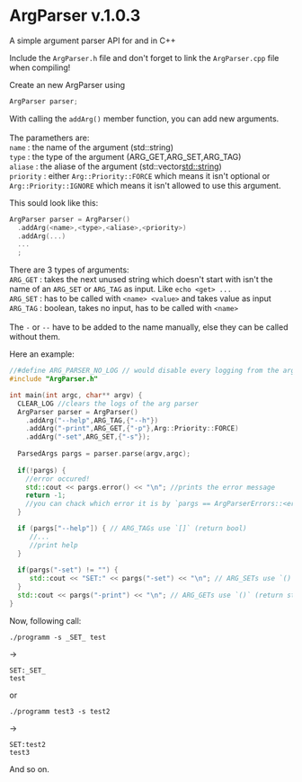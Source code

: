# ArgParser v.1.0.3
A simple argument parser API for and in C++

Include the `ArgParser.h` file and don't forget to link the `ArgParser.cpp` file when compiling!

Create an new ArgParser using
```cpp
ArgParser parser;
```

With calling the `addArg()` member function, you can add new arguments. <br> <br>
The paramethers are:  <br>
`name` : the name of the argument (std::string) <br>
`type` : the type of the argument (ARG_GET,ARG_SET,ARG_TAG) <br>
`aliase` : the aliase of the argument (std::vector<std::string>) <br>
`priority` : either `Arg::Priority::FORCE` which means it isn't optional or `Arg::Priority::IGNORE` which means it isn't allowed to use this argument.

This sould look like this:
```cpp
ArgParser parser = ArgParser()
  .addArg(<name>,<type>,<aliase>,<priority>)
  .addArg(...)
  ...
  ;
 ```
There are 3 types of arguments: <br>
`ARG_GET` : takes the next unused string which doesn't start with isn't the name of an `ARG_SET` or `ARG_TAG` as input. Like `echo <get> ... ` <br>
`ARG_SET` : has to be called with `<name> <value>` and takes value as input <br>
`ARG_TAG` : boolean, takes no input, has to be called with `<name>` <br> <br>
The `-` or `--` have to be added to the name manually, else they can be called without them.

Here an example:
```cpp
//#define ARG_PARSER_NO_LOG // would disable every logging from the arg parser.
#include "ArgParser.h"

int main(int argc, char** argv) {
  CLEAR_LOG //clears the logs of the arg parser
  ArgParser parser = ArgParser()
    .addArg("--help",ARG_TAG,{"--h"})
    .addArg("-print",ARG_GET,{"-p"},Arg::Priority::FORCE)
    .addArg("-set",ARG_SET,{"-s"});
    
  ParsedArgs pargs = parser.parse(argv,argc);
  
  if(!pargs) {
    //error occured!
    std::cout << pargs.error() << "\n"; //prints the error message
    return -1;
    //you can chack which error it is by `pargs == ArgParserErrors::<error>`
  }

  if (pargs["--help"]) { // ARG_TAGs use `[]` (return bool)
     //...
     //print help
  }
  
  if(pargs("-set") != "") {
     std::cout << "SET:" << pargs("-set") << "\n"; // ARG_SETs use `()` (return std::string)
  }
  std::cout << pargs("-print") << "\n"; // ARG_GETs use `()` (return std::string)
}
```

Now, following call:
```
./programm -s _SET_ test
```
->
```
SET:_SET_
test
```
or
```
./programm test3 -s test2
```
->
```
SET:test2
test3
```

And so on.
